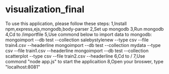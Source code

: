 # visualization_final

To use this application, please follow these steps:
1,Install npm,express,ejs,mongodb,body-parser
2,Set up mongodb
3,Run mongodb
4,Cd to /importfile
5,Use commond below to import data to mongodb:
	mongoimport --db test --collection salebystylenew --type csv  --file train4.csv --headerline
	mongoimport --db test --collection mydata --type csv  --file train1.csv --headerline
	mongoimport --db test --collection scatterplot --type csv  --file train2.csv --headerline
6,Cd to /
7,Use commond "node app.js" to start the applicaition
8,Open your broswer, type "localhost:8081"